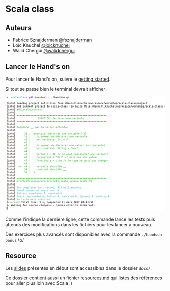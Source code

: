 # Scala class

## Auteurs

- Fabrice Sznajderman [@fsznajderman](https://twitter.com/fsznajderman)
- Loïc Knuchel [@loicknuchel](https://twitter.com/loicknuchel)
- Walid Chergui [@walidchergui](https://twitter.com/walidchergui)

## Lancer le Hand's on

Pour lancer le Hand's on, suivre le [getting started](getting_started.md).

Si tout se passe bien le terminal devrait afficher :

![handson-terminal](docs/assets/handson-terminal.png)

Comme l'indique la dernière ligne, cette commande lance les tests puis attends des modifications dans les fichiers pour les lancer à nouveau.

Des exercices plus avancés sont disponibles avec la commande `./handson bonus` \o/

## Resource

Les [slides](docs/slides.html) présentés en début sont accessibles dans le dossier `docs/`.

Ce dossier contient aussi un fichier [resources.md](docs/resources.md) qui listes des références pour aller plus loin avec Scala :)
